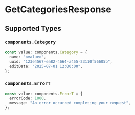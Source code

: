 # GetCategoriesResponse


## Supported Types

### `components.Category`

```typescript
const value: components.Category = {
  name: "<value>",
  uuid: "123e4567-ea82-4664-a455-23110f56605b",
  editDate: "2025-07-01 12:00:00",
};
```

### `components.ErrorT`

```typescript
const value: components.ErrorT = {
  errorCode: 1000,
  message: "An error occurred completing your request",
};
```

